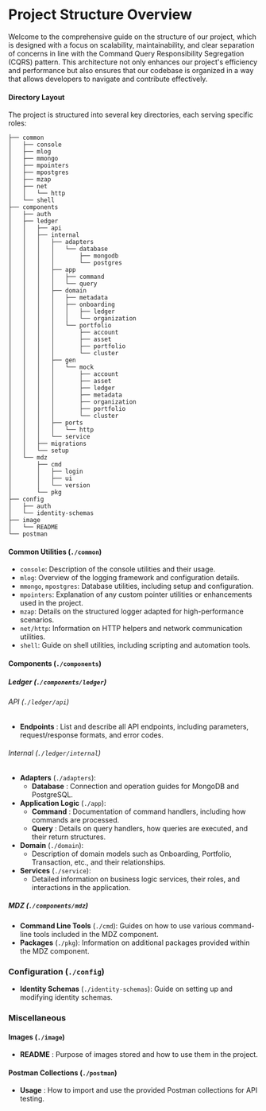 # Project Structure Overview

Welcome to the comprehensive guide on the structure of our project, which is designed with a focus on scalability, maintainability, and clear separation of concerns in line with the Command Query Responsibility Segregation (CQRS) pattern. This architecture not only enhances our project's efficiency and performance but also ensures that our codebase is organized in a way that allows developers to navigate and contribute effectively.

#### Directory Layout

The project is structured into several key directories, each serving specific roles:

```
├── common
│   ├── console
│   ├── mlog
│   ├── mmongo
│   ├── mpointers
│   ├── mpostgres
│   ├── mzap
│   ├── net
│   │   └── http
│   └── shell
├── components
│   ├── auth
│   ├── ledger
│   │   ├── api
│   │   ├── internal
│   │   │   ├── adapters
│   │   │   │   └── database
│   │   │   │       ├── mongodb
│   │   │   │       └── postgres
│   │   │   ├── app
│   │   │   │   ├── command
│   │   │   │   └── query
│   │   │   ├── domain
│   │   │   │   ├── metadata
│   │   │   │   ├── onboarding
│   │   │   │   │   ├── ledger
│   │   │   │   │   └── organization
│   │   │   │   └── portfolio
│   │   │   │       ├── account
│   │   │   │       ├── asset
│   │   │   │       ├── portfolio
│   │   │   │       └── cluster
│   │   │   ├── gen
│   │   │   │   └── mock
│   │   │   │       ├── account
│   │   │   │       ├── asset
│   │   │   │       ├── ledger
│   │   │   │       ├── metadata
│   │   │   │       ├── organization
│   │   │   │       ├── portfolio
│   │   │   │       └── cluster
│   │   │   ├── ports
│   │   │   │   └── http
│   │   │   └── service
│   │   ├── migrations
│   │   └── setup
│   └── mdz
│       ├── cmd
│       │   ├── login
│       │   ├── ui
│       │   └── version
│       └── pkg
├── config
│   ├── auth
│   └── identity-schemas
├── image
│   └── README
└── postman

```

#### Common Utilities (`./common`)

* `console`: Description of the console utilities and their usage.
* `mlog`: Overview of the logging framework and configuration details.
* `mmongo`, `mpostgres`: Database utilities, including setup and configuration.
* `mpointers`: Explanation of any custom pointer utilities or enhancements used in the project.
* `mzap`: Details on the structured logger adapted for high-performance scenarios.
* `net/http`: Information on HTTP helpers and network communication utilities.
* `shell`: Guide on shell utilities, including scripting and automation tools.

#### Components (`./components`)

##### Ledger (`./components/ledger`)

###### API (`./ledger/api`)

* **Endpoints** : List and describe all API endpoints, including parameters, request/response formats, and error codes.

###### Internal (`./ledger/internal`)

* **Adapters** (`./adapters`):
  * **Database** : Connection and operation guides for MongoDB and PostgreSQL.
* **Application Logic** (`./app`):
  * **Command** : Documentation of command handlers, including how commands are processed.
  * **Query** : Details on query handlers, how queries are executed, and their return structures.
* **Domain** (`./domain`):
  * Description of domain models such as Onboarding, Portfolio, Transaction, etc., and their relationships.
* **Services** (`./service`):
  * Detailed information on business logic services, their roles, and interactions in the application.

##### MDZ (`./components/mdz`)

* **Command Line Tools** (`./cmd`): Guides on how to use various command-line tools included in the MDZ component.
* **Packages** (`./pkg`): Information on additional packages provided within the MDZ component.

### Configuration (`./config`)

* **Identity Schemas** (`./identity-schemas`): Guide on setting up and modifying identity schemas.

### Miscellaneous

#### Images (`./image`)

* **README** : Purpose of images stored and how to use them in the project.

#### Postman Collections (`./postman`)

* **Usage** : How to import and use the provided Postman collections for API testing.
